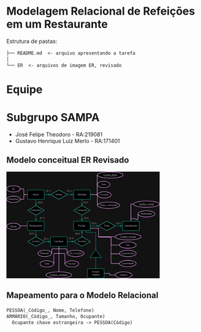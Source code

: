 # Modelagem Relacional de Refeições em um Restaurante

Estrutura de pastas:

~~~
├── README.md  <- arquivo apresentando a tarefa
│
└── ER  <- arquivos de imagem ER, revisado
~~~

# Equipe
# Subgrupo SAMPA

* José Felipe Theodoro - RA:219081
* Gustavo Henrique Luiz Merlo - RA:171401

## Modelo conceitual ER Revisado
<img src="ER.jpg" width="400px" height="auto">

## Mapeamento para o Modelo Relacional

~~~
PESSOA(_Código_, Nome, Telefone)
ARMÁRIO(_Código_, Tamanho, Ocupante)
  Ocupante chave estrangeira -> PESSOA(Código)

~~~
